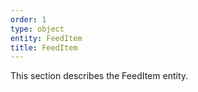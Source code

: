 ```yaml
---
order: 1
type: object
entity: FeedItem
title: FeedItem
---
```


This section describes the FeedItem entity.
